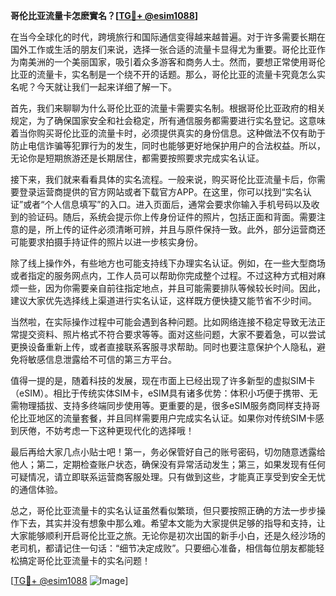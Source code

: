 **哥伦比亚流量卡怎麽實名？[[TG💪+ @esim1088](https://t.me/s/esim1088)]**

在当今全球化的时代，跨境旅行和国际通信变得越来越普遍。对于许多需要长期在国外工作或生活的朋友们来说，选择一张合适的流量卡显得尤为重要。哥伦比亚作为南美洲的一个美丽国家，吸引着众多游客和商务人士。然而，要想正常使用哥伦比亚的流量卡，实名制是一个绕不开的话题。那么，哥伦比亚的流量卡究竟怎么实名呢？今天就让我们一起来详细了解一下。

首先，我们来聊聊为什么哥伦比亚的流量卡需要实名制。根据哥伦比亚政府的相关规定，为了确保国家安全和社会稳定，所有通信服务都需要进行实名登记。这意味着当你购买哥伦比亚的流量卡时，必须提供真实的身份信息。这种做法不仅有助于防止电信诈骗等犯罪行为的发生，同时也能够更好地保护用户的合法权益。所以，无论你是短期旅游还是长期居住，都需要按照要求完成实名认证。

接下来，我们就来看看具体的实名流程。一般来说，购买哥伦比亚流量卡后，你需要登录运营商提供的官方网站或者下载官方APP。在这里，你可以找到“实名认证”或者“个人信息填写”的入口。进入页面后，通常会要求你输入手机号码以及收到的验证码。随后，系统会提示你上传身份证件的照片，包括正面和背面。需要注意的是，所上传的证件必须清晰可辨，并且与原件保持一致。此外，部分运营商还可能要求拍摄手持证件的照片以进一步核实身份。

除了线上操作外，有些地方也可能支持线下办理实名认证。例如，在一些大型商场或者指定的服务网点内，工作人员可以帮助你完成整个过程。不过这种方式相对麻烦一些，因为你需要亲自前往指定地点，并且可能需要排队等候较长时间。因此，建议大家优先选择线上渠道进行实名认证，这样既方便快捷又能节省不少时间。

当然啦，在实际操作过程中可能会遇到各种问题。比如网络连接不稳定导致无法正常提交资料、照片格式不符合要求等等。面对这些问题，大家不要着急，可以尝试更换设备重新上传，或者直接联系客服寻求帮助。同时也要注意保护个人隐私，避免将敏感信息泄露给不可信的第三方平台。

值得一提的是，随着科技的发展，现在市面上已经出现了许多新型的虚拟SIM卡（eSIM）。相比于传统实体SIM卡，eSIM具有诸多优势：体积小巧便于携带、无需物理插拔、支持多终端同步使用等。更重要的是，很多eSIM服务商同样支持哥伦比亚地区的流量套餐，并且同样需要用户完成实名认证。如果你对传统SIM卡感到厌倦，不妨考虑一下这种更现代化的选择哦！

最后再给大家几点小贴士吧！第一，务必保管好自己的账号密码，切勿随意透露给他人；第二，定期检查账户状态，确保没有异常活动发生；第三，如果发现有任何可疑情况，请立即联系运营商客服处理。只有做到这些，才能真正享受到安全无忧的通信体验。

总之，哥伦比亚流量卡的实名认证虽然看似繁琐，但只要按照正确的方法一步步操作下去，其实并没有想象中那么难。希望本文能为大家提供足够的指导和支持，让大家能够顺利开启哥伦比亚之旅。无论你是初次出国的新手小白，还是久经沙场的老司机，都请记住一句话：“细节决定成败”。只要细心准备，相信每位朋友都能轻松搞定哥伦比亚流量卡的实名问题！

[[TG💪+ @esim1088](https://t.me/s/esim1088) ![Image](https://i.postimg.cc/4NQfJmqS/Snipaste-2025-05-13-00-14-12.png)]